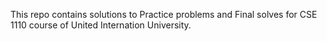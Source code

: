 This repo contains solutions to Practice problems and Final solves for CSE 1110 course of United Internation University.